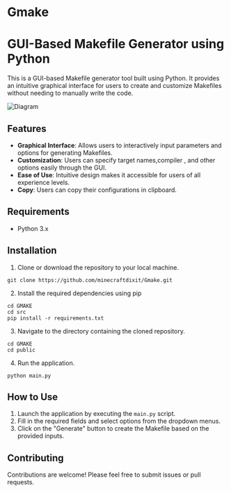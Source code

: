 # Gmake

# GUI-Based Makefile Generator using Python
This is a GUI-based Makefile generator tool built using Python. It provides an intuitive graphical interface for users to create and customize Makefiles without needing to manually write the code.

![Diagram](https://github.com/minecraftdixit/Gmake/assets/63745645/9f972822-5acc-496d-9fae-f3c476b794db)


## Features

- **Graphical Interface**: Allows users to interactively input parameters and options for generating Makefiles.
- **Customization**: Users can specify target names,compiler , and other options easily through the GUI.
- **Ease of Use**: Intuitive design makes it accessible for users of all experience levels.
- **Copy**: Users can copy their configurations in clipboard.

## Requirements

- Python 3.x

## Installation

1. Clone or download the repository to your local machine.

```
git clone https://github.com/minecraftdixit/Gmake.git
```
2. Install the required dependencies using pip

```
cd GMAKE
cd src
pip install -r requirements.txt
```

3. Navigate to the directory containing the cloned repository.

```
cd GMAKE
cd public
```

4. Run the application.

```
python main.py
```

## How to Use

1. Launch the application by executing the `main.py` script.
2. Fill in the required fields and select options from the dropdown menus.
3. Click on the "Generate" button to create the Makefile based on the provided inputs.

## Contributing

Contributions are welcome! Please feel free to submit issues or pull requests.
